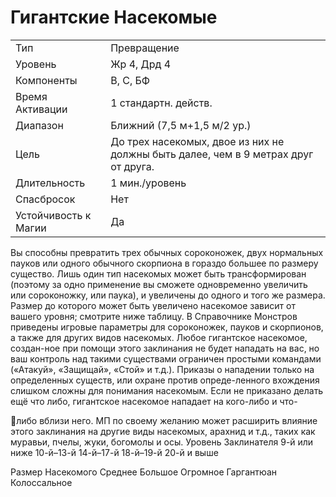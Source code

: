 
# Гигантские Насекомые

| | |
|---|---|
|Тип|Превращение|
|Уровень| Жр 4, Дрд 4|
|Компоненты| В, С, БФ|
|Время Активации| 1 стандартн. действ.|
|Диапазон| Ближний (7,5 м+1,5 м/2 ур.)|
|Цель| До трех насекомых, двое из них не должны быть далее, чем в 9 метрах друг от друга.|
|Длительность| 1 мин./уровень|
|Спасбросок| Нет|
|Устойчивость к Магии| Да|

Вы способны превратить трех обычных
сороконожек, двух нормальных пауков
или одного обычного скорпиона в гораздо большее по размеру существо.
Лишь один тип насекомых может быть
трансформирован (поэтому за одно
применение вы сможете одновременно увеличить или сороконожку, или
паука), и увеличены до одного и того
же размера. Размер до которого может
быть увеличено насекомое зависит от
вашего уровня; смотрите ниже таблицу.
В Справочнике Монстров приведены
игровые параметры для сороконожек,
пауков и скорпионов, а также для других видов насекомых.
Любое гигантское насекомое, создан-ное при помощи этого заклинания
не будет нападать на вас, но ваш контроль над такими существами ограничен простыми командами («Атакуй»,
«Защищай», «Стой» и т.д.). Приказы о
нападении только на определенных существ, или охране против опреде-ленного вхождения слишком сложны для
понимания насекомым. Если не приказано делать ещё что либо, гигантское
насекомое нападает на кого-либо и что-

либо вблизи него.
МП по своему желанию может расширить влияние этого заклинания на
другие виды насекомых, арахнид и т.д.,
таких как муравьи, пчелы, жуки, богомолы и осы.
Уровень
Заклинателя
9-й или ниже
10-й–13-й
14-й–17-й
18-й–19-й
20-й и выше

Размер Насекомого
Среднее
Большое
Огромное
Гаргантюан
Колоссальное